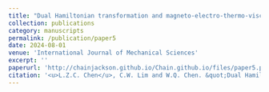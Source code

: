 ```yaml
---
title: "Dual Hamiltonian transformation and magneto-electro-thermo-viscoelastic contact analysis"
collection: publications
category: manuscripts
permalink: /publication/paper5
date: 2024-08-01
venue: 'International Journal of Mechanical Sciences'
excerpt: ''
paperurl: 'http://chainjackson.github.io/Chain.github.io/files/paper5.pdf'
citation: '<u>L.Z.C. Chen</u>, C.W. Lim and W.Q. Chen. &quot;Dual Hamiltonian transformation and magneto-electro-thermo-viscoelastic contact analysis. &quot; <i>SSRN</i>, 2025.'
---
```

